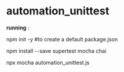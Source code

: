 # automation_unittest

**running** : 

npm init -y  #to create a default package.json

npm install --save supertest mocha chai

npx mocha automation_unittest.js
